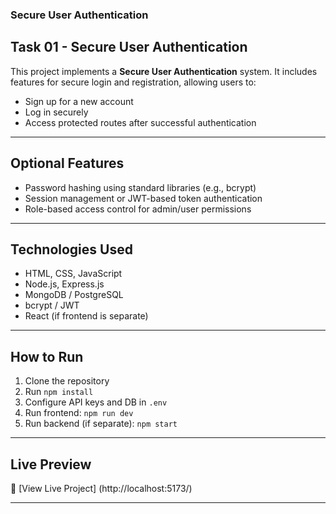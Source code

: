 ### Secure User Authentication

## Task 01 - Secure User Authentication
This project implements a **Secure User Authentication** system. It includes features for secure login and registration, allowing users to:
- Sign up for a new account
- Log in securely
- Access protected routes after successful authentication

---

##  Optional Features
- Password hashing using standard libraries (e.g., bcrypt)
- Session management or JWT-based token authentication
- Role-based access control for admin/user permissions

---

##  Technologies Used
- HTML, CSS, JavaScript
- Node.js, Express.js
- MongoDB / PostgreSQL
- bcrypt / JWT
- React (if frontend is separate)
---

##  How to Run

1. Clone the repository
2. Run `npm install`
3. Configure API keys and DB in `.env`
4. Run frontend: `npm run dev`
5. Run backend (if separate): `npm start`

---

##  Live Preview

🔗 [View Live Project] (http://localhost:5173/)

---


